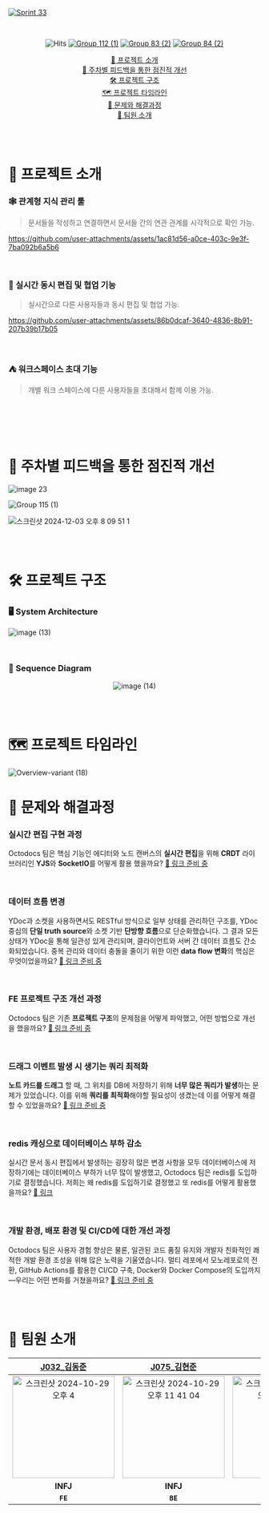 [![Sprint 33](https://github.com/user-attachments/assets/2b23184d-90ed-458d-9dc4-dab9579c1e48)](https://octodocs.site)

<br>

<div align="center">
  
   ![Hits](https://hits.seeyoufarm.com/api/count/incr/badge.svg?url=https%3A%2F%2Fgithub.com%2Fboostcampwm-2024%2Fweb15-OctoDocs&count_bg=%23000000&title_bg=%23000000&icon=&icon_color=%23E7E7E7&title=hits&edge_flat=false) [![Group 112 (1)](https://github.com/user-attachments/assets/b7b4387e-ffe9-4469-82b7-c14509282d86)](https://octodocs.site)
 [![Group 83 (2)](https://github.com/user-attachments/assets/2d106d94-430c-47bc-a9e2-1f0026f76c2f)](https://github.com/boostcampwm-2024/web15-OctoDocs/wiki) [![Group 84 (2)](https://github.com/user-attachments/assets/b29b191b-8172-42a9-b541-40fdb8f165f3)](https://github.com/orgs/boostcampwm-2024/projects/120) 

</div>

<p align="center">
  <a href="#프로젝트소개">🐙 프로젝트 소개</a> <br>
  <a href="#주차별피드백">🌱 주차별 피드백을 통한 점진적 개선</a> <br>
  <a href="#프로젝트구조">🛠️ 프로젝트 구조</a> <br>
  <a href="#프로젝트타임라인">🗺️ 프로젝트 타임라인</a> <br>
  <a href="#문제와해결과정">🚧 문제와 해결과정</a> <br>
  <a href="#팀원소개">🧸 팀원 소개</a> <br>
</p>

<br><br>

<h1 id="프로젝트소개">🐙 프로젝트 소개</h1>

### 🕸️ 관계형 지식 관리 툴 


> 문서들을 작성하고 연결하면서 문서들 간의 연관 관계를 시각적으로 확인 가능.

https://github.com/user-attachments/assets/1ac81d56-a0ce-403c-9e3f-7ba092b6a5b6


<br>


### 🧸 실시간 동시 편집 및 협업 기능

> 실시간으로 다른 사용자들과 동시 편집 및 협업 가능.


https://github.com/user-attachments/assets/86b0dcaf-3640-4836-8b91-207b39b17b05


<br>


### ⛺️ 워크스페이스 초대 기능

> 개별 워크 스페이스에 다른 사용자들을 초대해서 함께 이용 가능.

<br><br><br><br>

<h1 id="주차별피드백">🌱 주차별 피드백을 통한 점진적 개선</h1>

![image 23](https://github.com/user-attachments/assets/a566ce1e-b2ab-4690-80a0-3189613debc2)

![Group 115 (1)](https://github.com/user-attachments/assets/1da2266f-247a-43ba-9b75-b7e4f7129b30)

![스크린샷 2024-12-03 오후 8 09 51 1](https://github.com/user-attachments/assets/74d02bff-e476-425c-8086-a377aa2cb482)

<br><br>

<h1 id="프로젝트구조">🛠️ 프로젝트 구조</h1>

### 🖥️ System Architecture

![image (13)](https://github.com/user-attachments/assets/60bfb7a1-3c1a-436d-b961-5a30dc9dba7f)

<br>

### 🐳 Sequence Diagram 

<div align="center">

![image (14)](https://github.com/user-attachments/assets/ea6853d8-398e-4448-ae0a-07bffc653722)

</div>

<br><br>

<h1 id="프로젝트타임라인">🗺️ 프로젝트 타임라인</h1>

![Overview-variant (18)](https://github.com/user-attachments/assets/a503f8fe-bab9-4cf3-8d9d-98ff43ab0c3e)


<h1 id="문제와해결과정">🚧 문제와 해결과정</h1>

### 실시간 편집 구현 과정

Octodocs 팀은 핵심 기능인 에디터와 노드 캔버스의 **실시간 편집**을 위해 **CRDT** 라이브러리인 **YJS**와 **SocketIO**를 어떻게 활용 했을까요? [🔗 링크 준비 중](https://github.com/boostcampwm-2024/web15-OctoDocs/wiki)

<br>

### 데이터 흐름 변경

YDoc과 소켓을 사용하면서도 RESTful 방식으로 일부 상태를 관리하던 구조를, YDoc 중심의 **단일 truth source**와 소켓 기반 **단방향 흐름**으로 단순화했습니다. 그 결과 모든 상태가 YDoc을 통해 일관성 있게 관리되며, 클라이언트와 서버 간 데이터 흐름도 간소화되었습니다. 중복 관리와 데이터 충돌을 줄이기 위한 이런 **data flow 변화**의 핵심은 무엇이었을까요? [🔗 링크 준비 중](https://github.com/boostcampwm-2024/web15-OctoDocs/wiki)

<br>

### FE 프로젝트 구조 개선 과정

Octodocs 팀은 기존 **프로젝트 구조**의 문제점을 어떻게 파악했고, 어떤 방법으로 개선을 했을까요? [🔗 링크 준비 중](https://github.com/boostcampwm-2024/web15-OctoDocs/wiki)

<br>

### 드래그 이벤트 발생 시 생기는 쿼리 최적화

**노트 카드를 드래그** 할 때, 그 위치를 DB에 저장하기 위해 **너무 많은 쿼리가 발생**하는 문제가 있었습니다. 이를 위해 **쿼리를 최적화**해야할 필요성이 생겼는데 이를 어떻게 해결할 수 있었을까요? [🔗 링크 준비 중](https://github.com/boostcampwm-2024/web15-OctoDocs/wiki)

<br>

### redis 캐싱으로 데이터베이스 부하 감소

실시간 문서 동시 편집에서 발생하는 굉장히 많은 변경 사항을 모두 데이터베이스에 저장하기에는 데이터베이스 부하가 너무 많이 발생했고, Octodocs 팀은 redis를 도입하기로 결정했습니다. 저희는 왜 redis를 도입하기로 결정했고 또 redis를 어떻게 활용했을까요? [🔗 링크](https://github.com/boostcampwm-2024/web15-OctoDocs/wiki/redis%EB%A5%BC-%ED%86%B5%ED%95%B4-%EB%8D%B0%EC%9D%B4%ED%84%B0%EB%B2%A0%EC%9D%B4%EC%8A%A4-%EC%BF%BC%EB%A6%AC-%EC%A4%84%EC%9D%B4%EA%B8%B0)

<br>

### 개발 환경, 배포 환경 및 CI/CD에 대한 개선 과정

Octodocs 팀은 사용자 경험 향상은 물론, 일관된 코드 품질 유지와 개발자 친화적인 쾌적한 개발 환경 조성을 위해 많은 노력을 기울였습니다. 멀티 레포에서 모노레포로의 전환, GitHub Actions를 활용한 CI/CD 구축, Docker와 Docker Compose의 도입까지—우리는 어떤 변화를 거쳤을까요? [🔗 링크 준비 중](https://github.com/boostcampwm-2024/web15-OctoDocs/wiki)

<br><br>

<h1 id="팀원소개">🧸 팀원 소개</h1>

| [J032_김동준](https://github.com/djk01281) | [J075_김현준](https://github.com/Tolerblanc) | [J097_민서진](https://github.com/summersummerwhy) | [J162_유성민](https://github.com/ezcolin2) | [J248_진예원](https://github.com/yewonJin) |
|:----------------------------------------:|:------------------------------------------:|:------------------------------------------------:|:----------------------------------------:|:----------------------------------------:|
| <img width="204" alt="스크린샷 2024-10-29 오후 4" src="https://github.com/user-attachments/assets/71a5a38e-f60c-4f60-97e3-30d7a73a3c77"> | <img width="204" alt="스크린샷 2024-10-29 오후 11 41 04" src="https://github.com/user-attachments/assets/e093f852-a6ea-4937-b0ce-b89276bd7135"> | <img width="204" alt="스크린샷 2024-10-29 오후 11 41 55" src="https://github.com/user-attachments/assets/0f638ba9-a1ad-47b8-a874-957c0119384c"> | <img width="204" alt="스크린샷 2024-10-29 오후 11 41 00" src="https://github.com/user-attachments/assets/1d77b650-70f1-4dee-9489-dc0122b7c9ff"> | <img width="204" alt="스크린샷 2024-10-29 오후 11 40 31" src="https://github.com/user-attachments/assets/db99b6b2-ae06-4758-8687-17ebb860a52b"> |
| **INFJ** | **INFJ** | **INTP** | **INFP** | **ISTJ** |
| **`FE`** | **`BE`** | **`BE`** | **`BE`** | **`FE`** |
